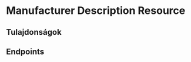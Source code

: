 # Manufacturer Description Resource

## Tulajdonságok

<ResourceProperties :resource="'manufacturer_description'" :lang="'hu'"/>

## Endpoints

[//]: <> (GET ENDPOINT)
<ResourceEndpoint :resource="'manufacturer_description'" :endpoint="'get'" :lang="'hu'">

<template v-slot:responseJSON>

<<< @/docs/fixtures/api/manufacturer_description/response/json/get_id.json

</template>

<template v-slot:responseXML>

<<< @/docs/fixtures/api/manufacturer_description/response/xml/get_id.xml

</template>

</ResourceEndpoint>

[//]: <> (GETCOLLECTION ENDPOINT)
<ResourceEndpoint :resource="'manufacturer_description'" :endpoint="'getCollection'" :lang="'hu'">

<template v-slot:responseJSON>

<<< @/docs/fixtures/api/manufacturer_description/response/json/get_page.json

</template>

<template v-slot:responseXML>

<<< @/docs/fixtures/api/manufacturer_description/response/xml/get_page.xml

</template>

</ResourceEndpoint>

[//]: <> (POST ENDPOINT)
<ResourceEndpoint :resource="'manufacturer_description'" :endpoint="'post'" :lang="'hu'">

<template v-slot:request>

<<< @/docs/fixtures/api/manufacturer_description/request/post.json

</template>

<template v-slot:responseJSON>

<<< @/docs/fixtures/api/manufacturer_description/response/json/get_id.json

</template>

<template v-slot:responseXML>

<<< @/docs/fixtures/api/manufacturer_description/response/xml/get_id.xml

</template>

</ResourceEndpoint>

[//]: <> (PUT ENDPOINT)
<ResourceEndpoint :resource="'manufacturer_description'" :endpoint="'put'" :lang="'hu'">

<template v-slot:request>

<<< @/docs/fixtures/api/manufacturer_description/request/put.json

</template>

<template v-slot:responseJSON>

<<< @/docs/fixtures/api/manufacturer_description/response/json/get_id.json

</template>

<template v-slot:responseXML>

<<< @/docs/fixtures/api/manufacturer_description/response/xml/get_id.xml

</template>

</ResourceEndpoint>

[//]: <> (DELETE ENDPOINT)
<ResourceEndpoint :resource="'manufacturer_description'" :endpoint="'delete'" :lang="'hu'"/>

